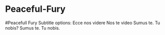 # Peaceful-Fury
#Peacefull Fury
Subtitle options:
Ecce nos videre
Nos te video
Sumus te. Tu nobis?
Sumus te. Tu nobis.
